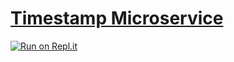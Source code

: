 # [Timestamp Microservice](https://www.freecodecamp.org/learn/apis-and-microservices/apis-and-microservices-projects/timestamp-microservice)
[![Run on Repl.it](https://repl.it/badge/github/XL19860214/boilerplate-project-timestamp)](https://repl.it/github/XL19860214/boilerplate-project-timestamp)
